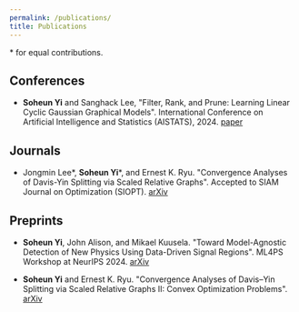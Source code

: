 ```yaml
---
permalink: /publications/
title: Publications
---
```


\* for equal contributions.

## Conferences
- **Soheun Yi** and Sanghack Lee, "Filter, Rank, and Prune: Learning Linear Cyclic Gaussian Graphical Models". International Conference on Artificial Intelligence and Statistics (AISTATS), 2024. [paper](https://proceedings.mlr.press/v238/yi24a.html)

## Journals
- Jongmin Lee*, **Soheun Yi**\*, and Ernest K. Ryu. "Convergence Analyses of Davis-Yin Splitting via Scaled Relative Graphs". Accepted to SIAM Journal on Optimization (SIOPT). [arXiv](https://arxiv.org/abs/2207.04015)

## Preprints
- **Soheun Yi**, John Alison, and Mikael Kuusela. "Toward Model-Agnostic Detection of New Physics Using Data-Driven Signal Regions". ML4PS Workshop at NeurIPS 2024. [arXiv](https://arxiv.org/abs/2409.06960)

- **Soheun Yi** and Ernest K. Ryu. "Convergence Analyses of Davis–Yin Splitting via Scaled Relative Graphs II: Convex Optimization Problems". [arXiv](https://arxiv.org/abs/2211.15604)

